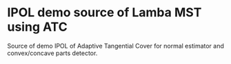 # IPOL demo source of Lamba MST using ATC

Source of demo IPOL of Adaptive Tangential Cover for normal estimator and convex/concave parts detector.
